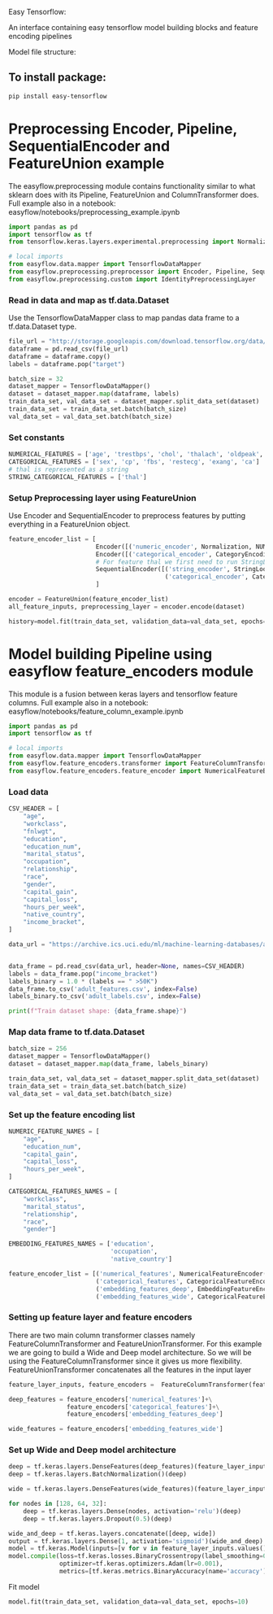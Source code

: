 Easy Tensorflow:

An interface containing easy tensorflow model building blocks and feature encoding pipelines

Model file structure:



## To install package:
```bash
pip install easy-tensorflow
```

# Preprocessing Encoder, Pipeline, SequentialEncoder and FeatureUnion example
The easyflow.preprocessing module contains functionality similar to what sklearn does with its Pipeline, FeatureUnion and ColumnTransformer does. Full example also in a notebook: easyflow/notebooks/preprocessing_example.ipynb

```python
import pandas as pd
import tensorflow as tf
from tensorflow.keras.layers.experimental.preprocessing import Normalization, CategoryEncoding, StringLookup

# local imports
from easyflow.data.mapper import TensorflowDataMapper
from easyflow.preprocessing.preprocessor import Encoder, Pipeline, SequentialEncoder, FeatureUnion
from easyflow.preprocessing.custom import IdentityPreprocessingLayer
```

### Read in data and map as tf.data.Dataset
Use the TensorflowDataMapper class to map pandas data frame to a tf.data.Dataset type.

```python
file_url = "http://storage.googleapis.com/download.tensorflow.org/data/heart.csv"
dataframe = pd.read_csv(file_url)
dataframe = dataframe.copy()
labels = dataframe.pop("target")

batch_size = 32
dataset_mapper = TensorflowDataMapper() 
dataset = dataset_mapper.map(dataframe, labels)
train_data_set, val_data_set = dataset_mapper.split_data_set(dataset)
train_data_set = train_data_set.batch(batch_size)
val_data_set = val_data_set.batch(batch_size)
```

### Set constants
```python
NUMERICAL_FEATURES = ['age', 'trestbps', 'chol', 'thalach', 'oldpeak', 'slope']
CATEGORICAL_FEATURES = ['sex', 'cp', 'fbs', 'restecg', 'exang', 'ca']
# thal is represented as a string
STRING_CATEGORICAL_FEATURES = ['thal']
```

### Setup Preprocessing layer using FeatureUnion
Use Encoder and SequentialEncoder to preprocess features by putting everything in a FeatureUnion object.

```python
feature_encoder_list = [
                        Encoder([('numeric_encoder', Normalization, NUMERICAL_FEATURES)]),
                        Encoder([('categorical_encoder', CategoryEncoding, CATEGORICAL_FEATURES)]),
                        # For feature thal we first need to run StringLookup followed by a CategoryEncoding layer
                        SequentialEncoder([('string_encoder', StringLookup, STRING_CATEGORICAL_FEATURES),
                                           ('categorical_encoder', CategoryEncoding, STRING_CATEGORICAL_FEATURES)])
                        ]

encoder = FeatureUnion(feature_encoder_list)
all_feature_inputs, preprocessing_layer = encoder.encode(dataset)
```

```python
history=model.fit(train_data_set, validation_data=val_data_set, epochs=10)
```

# Model building Pipeline using easyflow feature_encoders module
This module is a fusion between keras layers and tensorflow feature columns. Full example also in a notebook: easyflow/notebooks/feature_column_example.ipynb

```python
import pandas as pd
import tensorflow as tf

# local imports
from easyflow.data.mapper import TensorflowDataMapper
from easyflow.feature_encoders.transformer import FeatureColumnTransformer, FeatureUnionTransformer
from easyflow.feature_encoders.feature_encoder import NumericalFeatureEncoder, EmbeddingFeatureEncoder, CategoricalFeatureEncoder
```

### Load data
```python
CSV_HEADER = [
    "age",
    "workclass",
    "fnlwgt",
    "education",
    "education_num",
    "marital_status",
    "occupation",
    "relationship",
    "race",
    "gender",
    "capital_gain",
    "capital_loss",
    "hours_per_week",
    "native_country",
    "income_bracket",
]

data_url = "https://archive.ics.uci.edu/ml/machine-learning-databases/adult/adult.data"


data_frame = pd.read_csv(data_url, header=None, names=CSV_HEADER)
labels = data_frame.pop("income_bracket")
labels_binary = 1.0 * (labels == " >50K")
data_frame.to_csv('adult_features.csv', index=False)
labels_binary.to_csv('adult_labels.csv', index=False)

print(f"Train dataset shape: {data_frame.shape}")
```

### Map data frame to tf.data.Dataset

```python
batch_size = 256
dataset_mapper = TensorflowDataMapper() 
dataset = dataset_mapper.map(data_frame, labels_binary)

train_data_set, val_data_set = dataset_mapper.split_data_set(dataset)
train_data_set = train_data_set.batch(batch_size)
val_data_set = val_data_set.batch(batch_size)
```

### Set up the feature encoding list
```python
NUMERIC_FEATURE_NAMES = [
    "age",
    "education_num",
    "capital_gain",
    "capital_loss",
    "hours_per_week",
]

CATEGORICAL_FEATURES_NAMES = [
    "workclass",
    "marital_status",
    "relationship",
    "race",
    "gender"]

EMBEDDING_FEATURES_NAMES = ['education',
                            'occupation',
                            'native_country']

feature_encoder_list = [('numerical_features', NumericalFeatureEncoder(), NUMERIC_FEATURE_NAMES),
                        ('categorical_features', CategoricalFeatureEncoder(), CATEGORICAL_FEATURES_NAMES),
                        ('embedding_features_deep', EmbeddingFeatureEncoder(), EMBEDDING_FEATURES_NAMES),
                        ('embedding_features_wide', CategoricalFeatureEncoder(), EMBEDDING_FEATURES_NAMES)]
```

### Setting up feature layer and feature encoders
There are two main column transformer classes namely FeatureColumnTransformer and FeatureUnionTransformer. For this example we are going to build a Wide and Deep model architecture. So we will be using the FeatureColumnTransformer since it gives us more flexibility. FeatureUnionTransformer concatenates all the features in the input layer

```python
feature_layer_inputs, feature_encoders =  FeatureColumnTransformer(feature_encoder_list).transform(train_data_set)
```

```python
deep_features = feature_encoders['numerical_features']+\
                feature_encoders['categorical_features']+\
                feature_encoders['embedding_features_deep']

wide_features = feature_encoders['embedding_features_wide']
```

###  Set up Wide and Deep model architecture
```python
deep = tf.keras.layers.DenseFeatures(deep_features)(feature_layer_inputs)
deep = tf.keras.layers.BatchNormalization()(deep)

wide = tf.keras.layers.DenseFeatures(wide_features)(feature_layer_inputs)

for nodes in [128, 64, 32]:
    deep = tf.keras.layers.Dense(nodes, activation='relu')(deep)
    deep = tf.keras.layers.Dropout(0.5)(deep)

wide_and_deep = tf.keras.layers.concatenate([deep, wide])
output = tf.keras.layers.Dense(1, activation='sigmoid')(wide_and_deep)
model = tf.keras.Model(inputs=[v for v in feature_layer_inputs.values()], outputs=output)
model.compile(loss=tf.keras.losses.BinaryCrossentropy(label_smoothing=0.0),
              optimizer=tf.keras.optimizers.Adam(lr=0.001),
              metrics=[tf.keras.metrics.BinaryAccuracy(name='accuracy'), tf.keras.metrics.AUC(name='auc')])
```

Fit model
```python
model.fit(train_data_set, validation_data=val_data_set, epochs=10)
```